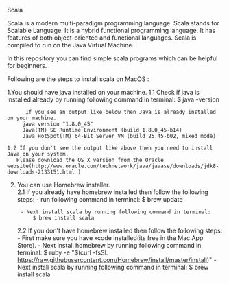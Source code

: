 Scala

Scala is a modern multi-paradigm programming language. Scala stands for Scalable Language. It is a hybrid functional programming language. It has features of both object-oriented and functional languages. Scala is compiled to run on the Java Virtual Machine.

In this repository you can find simple scala programs which can be helpful for beginners.

Following are the steps to install scala on MacOS :

1.You should have java installed on your machine.
    1.1 Check if java is installed already by running following command in terminal:
	      $ java -version
	
	      If you see an output like below then Java is already installed on your machine.
       	 java version "1.8.0_45"
      	 Java(TM) SE Runtime Environment (build 1.8.0_45-b14)
      	 Java HotSpot(TM) 64-Bit Server VM (build 25.45-b02, mixed mode)
	
    1.2 If you don't see the output like above then you need to install Java on your system. 
       Please download the OS X version from the Oracle website(http://www.oracle.com/technetwork/java/javase/downloads/jdk8-downloads-2133151.html )

2. You can use Homebrew installer.		
    2.1 If you already have homebrew installed then follow the following steps:
        - run following command in terminal:
	        $ brew update 

        - Next install scala by running following command in terminal:
	        $ brew install scala

    2.2 If you don't have homebrew installed then follow the following steps:
        - First make sure you have xcode installed(its free in the Mac App Store).
        - Next install homebrew by running following command in terminal:
	        $ ruby -e "$(curl -fsSL https://raw.githubusercontent.com/Homebrew/install/master/install)"
        - Next install scala by running following command in terminal:
   	      $ brew install scala


	
		

	
















         	

    
   
           	               	
        
     
          
       
      
                
  

